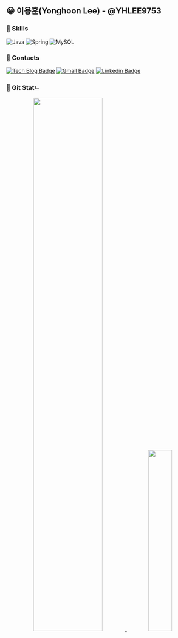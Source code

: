 ## 😀 이용훈(Yonghoon Lee) - @YHLEE9753

### 📌 Skills

![Java](https://img.shields.io/badge/Java-007396.svg?&amp;style=for-the-badge&amp;logo=Java&amp;logoColor=white)
![Spring](https://img.shields.io/badge/Spring-6DB33F.svg?&amp;style=for-the-badge&amp;logo=Spring&amp;logoColor=white)
![MySQL](https://img.shields.io/badge/MySQL-4479A1.svg?&amp;style=for-the-badge&amp;logo=MySQL&amp;logoColor=white)

### 📌 Contacts
[![Tech Blog Badge](http://img.shields.io/badge/-Tech%20blog-black?style=flat-square&link=https://velog.io/@yhlee9753/)](https://velog.io/@yhlee9753/)
[![Gmail Badge](https://img.shields.io/badge/Gmail-d14836?style=flat-square&logo=Gmail&logoColor=white&link=mailto:dldydgns530@gmail.com)](mailto:dldydgns530@gmail.com)
[![Linkedin Badge](https://img.shields.io/badge/-LinkedIn-blue?style=flat-square&logo=Linkedin&logoColor=white&link=https://www.linkedin.com/in/seong-yun-byeon-8183a8113/)](https://www.linkedin.com/in/yonghoon-lee-756793218/)


### 📌 Git Statㄴ
<div align=center>
<a href="https://github.com/YHLEE9753">
  <img src="https://github-readme-stats.vercel.app/api?username=YHLEE9753" width="60%" />
</a>

<a href="https://github.com/anuraghazra/github-readme-stats">
  <img src="https://github-readme-stats.vercel.app/api/top-langs/?username=YHLEE9753&hide=Jupyter%20Notebook&layout=compact" width="35%" />
</a>
    

</div>
